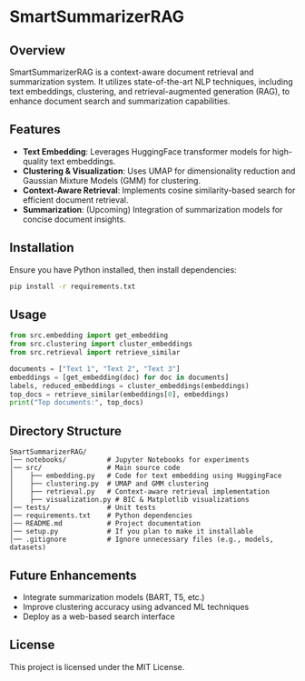 # SmartSummarizerRAG

## Overview
SmartSummarizerRAG is a context-aware document retrieval and summarization system. It utilizes state-of-the-art NLP techniques, including text embeddings, clustering, and retrieval-augmented generation (RAG), to enhance document search and summarization capabilities.

## Features
- **Text Embedding**: Leverages HuggingFace transformer models for high-quality text embeddings.
- **Clustering & Visualization**: Uses UMAP for dimensionality reduction and Gaussian Mixture Models (GMM) for clustering.
- **Context-Aware Retrieval**: Implements cosine similarity-based search for efficient document retrieval.
- **Summarization**: (Upcoming) Integration of summarization models for concise document insights.

## Installation
Ensure you have Python installed, then install dependencies:
```sh
pip install -r requirements.txt
```

## Usage
```python
from src.embedding import get_embedding
from src.clustering import cluster_embeddings
from src.retrieval import retrieve_similar

documents = ["Text 1", "Text 2", "Text 3"]
embeddings = [get_embedding(doc) for doc in documents]
labels, reduced_embeddings = cluster_embeddings(embeddings)
top_docs = retrieve_similar(embeddings[0], embeddings)
print("Top documents:", top_docs)
```

## Directory Structure
```
SmartSummarizerRAG/
│── notebooks/          # Jupyter Notebooks for experiments
│── src/                # Main source code
│    ├── embedding.py   # Code for text embedding using HuggingFace
│    ├── clustering.py  # UMAP and GMM clustering
│    ├── retrieval.py   # Context-aware retrieval implementation
│    ├── visualization.py # BIC & Matplotlib visualizations
│── tests/              # Unit tests
│── requirements.txt    # Python dependencies
│── README.md           # Project documentation
│── setup.py            # If you plan to make it installable
│── .gitignore          # Ignore unnecessary files (e.g., models, datasets)
```

## Future Enhancements
- Integrate summarization models (BART, T5, etc.)
- Improve clustering accuracy using advanced ML techniques
- Deploy as a web-based search interface

## License
This project is licensed under the MIT License.
